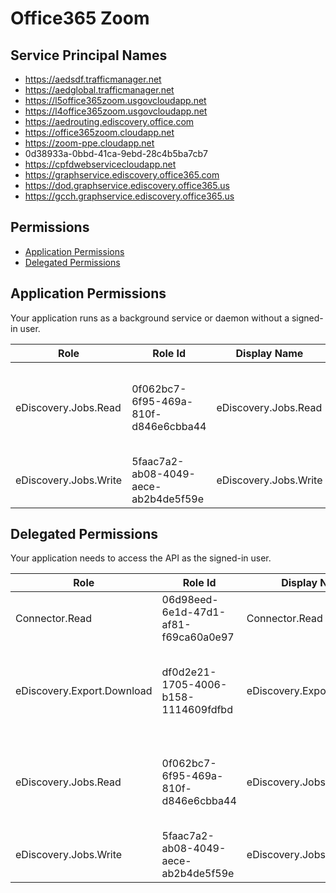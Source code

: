 # Office365 Zoom
## Service Principal Names
- https://aedsdf.trafficmanager.net
- https://aedglobal.trafficmanager.net
- https://l5office365zoom.usgovcloudapp.net
- https://l4office365zoom.usgovcloudapp.net
- https://aedrouting.ediscovery.office.com
- https://office365zoom.cloudapp.net
- https://zoom-ppe.cloudapp.net
- 0d38933a-0bbd-41ca-9ebd-28c4b5ba7cb7
- https://cpfdwebservicecloudapp.net
- https://graphservice.ediscovery.office365.com
- https://dod.graphservice.ediscovery.office365.us
- https://gcch.graphservice.ediscovery.office365.us

 ## Permissions
- [Application Permissions](#application-permissions)
- [Delegated Permissions](#delegated-permissions)

## Application Permissions
Your application runs as a background service or daemon without a signed-in user.

| Role | Role Id | Display Name | Description |
|---|---|---|---|
| eDiscovery.Jobs.Read | 0f062bc7-6f95-469a-810f-d846e6cbba44 | eDiscovery.Jobs.Read | Allow app to read properties of jobs submitted to eDiscovery. |
| eDiscovery.Jobs.Write | 5faac7a2-ab08-4049-aece-ab2b4de5f59e | eDiscovery.Jobs.Write | Allow app to submit jobs to eDiscovery. |

## Delegated Permissions
Your application needs to access the API as the signed-in user. 

| Role | Role Id | Display Name | Description |
|---|---|---|---|
| Connector.Read | 06d98eed-6e1d-47d1-af81-f69ca60a0e97 | Connector.Read | Allow app to access compliance connector |
| eDiscovery.Export.Download | df0d2e21-1705-4006-b158-1114609fdfbd | eDiscovery.Export.Download | Allow app to download the ediscovery exported data |
| eDiscovery.Jobs.Read | 0f062bc7-6f95-469a-810f-d846e6cbba44 | eDiscovery.Jobs.Read | Allow app to read properties of jobs submitted to eDiscovery. |
| eDiscovery.Jobs.Write | 5faac7a2-ab08-4049-aece-ab2b4de5f59e | eDiscovery.Jobs.Write | Allow app to submit jobs to eDiscovery. |

